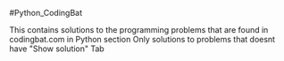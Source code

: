 #Python_CodingBat

This contains solutions to the programming problems that are found in codingbat.com in Python section
Only solutions to problems that doesnt have "Show solution" Tab
